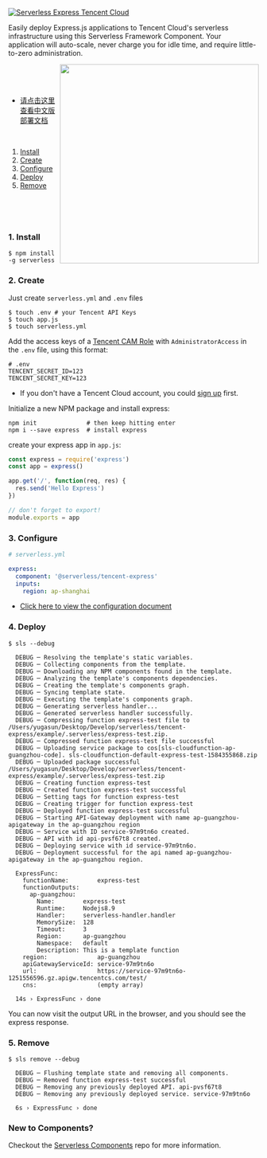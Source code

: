 [![Serverless Express Tencent Cloud](https://img.serverlesscloud.cn/2020210/1581352135771-express.png)](http://serverless.com)

Easily deploy Express.js applications to Tencent Cloud's serverless infrastructure using this Serverless Framework Component. Your application will auto-scale, never charge you for idle time, and require little-to-zero administration.

&nbsp;
<img align="right" width="400" src="https://s3.amazonaws.com/assets.general.serverless.com/component_express_tencent/express_demo_logo_light.gif" />

&nbsp;

- [请点击这里查看中文版部署文档](./README.md)

&nbsp;

1. [Install](#1-install)
2. [Create](#2-create)
3. [Configure](#3-configure)
4. [Deploy](#4-deploy)
5. [Remove](#5-remove)

&nbsp;

&nbsp;

### 1. Install

```console
$ npm install -g serverless
```

### 2. Create

Just create `serverless.yml` and `.env` files

```console
$ touch .env # your Tencent API Keys
$ touch app.js
$ touch serverless.yml
```

Add the access keys of a [Tencent CAM Role](https://console.cloud.tencent.com/cam/capi) with `AdministratorAccess` in the `.env` file, using this format:

```
# .env
TENCENT_SECRET_ID=123
TENCENT_SECRET_KEY=123
```

- If you don't have a Tencent Cloud account, you could [sign up](https://intl.cloud.tencent.com/register) first.

Initialize a new NPM package and install express:

```
npm init              # then keep hitting enter
npm i --save express  # install express
```

create your express app in `app.js`:

```js
const express = require('express')
const app = express()

app.get('/', function(req, res) {
  res.send('Hello Express')
})

// don't forget to export!
module.exports = app
```

### 3. Configure

```yml
# serverless.yml

express:
  component: '@serverless/tencent-express'
  inputs:
    region: ap-shanghai
```

- [Click here to view the configuration document](https://github.com/serverless-tencent/tencent-express/blob/master/docs/configure.md)

### 4. Deploy

```
$ sls --debug

  DEBUG ─ Resolving the template's static variables.
  DEBUG ─ Collecting components from the template.
  DEBUG ─ Downloading any NPM components found in the template.
  DEBUG ─ Analyzing the template's components dependencies.
  DEBUG ─ Creating the template's components graph.
  DEBUG ─ Syncing template state.
  DEBUG ─ Executing the template's components graph.
  DEBUG ─ Generating serverless handler...
  DEBUG ─ Generated serverless handler successfully.
  DEBUG ─ Compressing function express-test file to /Users/yugasun/Desktop/Develop/serverless/tencent-express/example/.serverless/express-test.zip.
  DEBUG ─ Compressed function express-test file successful
  DEBUG ─ Uploading service package to cos[sls-cloudfunction-ap-guangzhou-code]. sls-cloudfunction-default-express-test-1584355868.zip
  DEBUG ─ Uploaded package successful /Users/yugasun/Desktop/Develop/serverless/tencent-express/example/.serverless/express-test.zip
  DEBUG ─ Creating function express-test
  DEBUG ─ Created function express-test successful
  DEBUG ─ Setting tags for function express-test
  DEBUG ─ Creating trigger for function express-test
  DEBUG ─ Deployed function express-test successful
  DEBUG ─ Starting API-Gateway deployment with name ap-guangzhou-apigateway in the ap-guangzhou region
  DEBUG ─ Service with ID service-97m9tn6o created.
  DEBUG ─ API with id api-pvsf67t8 created.
  DEBUG ─ Deploying service with id service-97m9tn6o.
  DEBUG ─ Deployment successful for the api named ap-guangzhou-apigateway in the ap-guangzhou region.

  ExpressFunc:
    functionName:        express-test
    functionOutputs:
      ap-guangzhou:
        Name:        express-test
        Runtime:     Nodejs8.9
        Handler:     serverless-handler.handler
        MemorySize:  128
        Timeout:     3
        Region:      ap-guangzhou
        Namespace:   default
        Description: This is a template function
    region:              ap-guangzhou
    apiGatewayServiceId: service-97m9tn6o
    url:                 https://service-97m9tn6o-1251556596.gz.apigw.tencentcs.com/test/
    cns:                 (empty array)

  14s › ExpressFunc › done
```

You can now visit the output URL in the browser, and you should see the express response.

### 5. Remove

```
$ sls remove --debug

  DEBUG ─ Flushing template state and removing all components.
  DEBUG ─ Removed function express-test successful
  DEBUG ─ Removing any previously deployed API. api-pvsf67t8
  DEBUG ─ Removing any previously deployed service. service-97m9tn6o

  6s › ExpressFunc › done
```

### New to Components?

Checkout the [Serverless Components](https://github.com/serverless/components) repo for more information.
